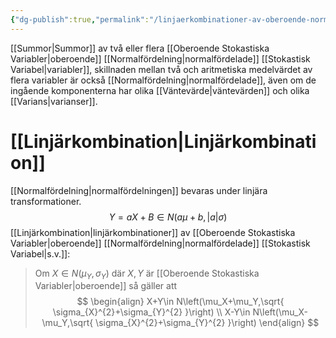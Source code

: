 ```yaml
---
{"dg-publish":true,"permalink":"/linjaerkombinationer-av-oberoende-normalfoerdelade-stokastiska-variabler/","tags":["matematiskstatistik"]}
---
```


[[Summor\|Summor]] av två eller flera [[Oberoende Stokastiska Variabler\|oberoende]] [[Normalfördelning\|normalfördelade]] [[Stokastisk Variabel\|variabler]], skillnaden mellan två och aritmetiska medelvärdet av flera variabler är också [[Normalfördelning\|normalfördelade]], även om de ingående komponenterna har olika [[Väntevärde\|väntevärden]] och olika [[Varians\|varianser]]. 

# [[Linjärkombination\|Linjärkombination]]

[[Normalfördelning\|normalfördelningen]] bevaras under linjära transformationer. 
$$
Y=aX+B\in N(a\mu+b,|a|\sigma)
$$
[[Linjärkombination\|linjärkombinationer]] av [[Oberoende Stokastiska Variabler\|oberoende]] [[Normalfördelning\|normalfördelade]] [[Stokastisk Variabel\|s.v.]]:

> Om $X\in N(\mu_Y,\sigma_Y)$ där $X,Y$ är [[Oberoende Stokastiska Variabler\|oberoende]] så gäller att 
> $$
\begin{align}
X+Y\in N\left(\mu_X+\mu_Y,\sqrt{ \sigma_{X}^{2}+\sigma_{Y}^{2} }\right) \\
X-Y\in N\left(\mu_X-\mu_Y,\sqrt{ \sigma_{X}^{2}+\sigma_{Y}^{2} }\right)
\end{align}
$$

